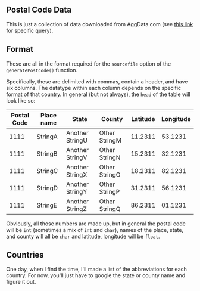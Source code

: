 ## Postal Code Data
This is just a collection of data downloaded from AggData.com (see [this link](https://www.aggdata.com/search/node/list%20of%20postal%20codes) for specific query).

## Format
These are all in the format required for the `sourcefile` option of the `generatePostcode()` function.

Specifically, these are delimited with commas, contain a header, and have six columns. The datatype within each column depends on the specific format of that country. In general (but not always), the `head` of the table will look like so:

|Postal Code | Place name | State | County | Latitude | Longitude|
|---|---|---|---|---|---|
1111|StringA|Another StringU|Other StringM|11.2311|53.1231|
1111|StringB|Another StringV|Other StringN|15.2311|32.1231|
1111|StringC|Another StringX|Other StringO|18.2311|82.1231|
1111|StringD|Another StringY|Other StringP|31.2311|56.1231|
1111|StringE|Another StringZ|Other StringQ|86.2311|01.1231|

Obviously, all those numbers are made up, but in general the postal code will be `int` (sometimes a mix of `int` and `char`), names of the place, state, and county will all be `char` and latitude, longitude will be `float`.

## Countries
One day, when I find the time, I'll made a list of the abbreviations for each country. For now, you'll just have to google the state or county name and figure it out.
